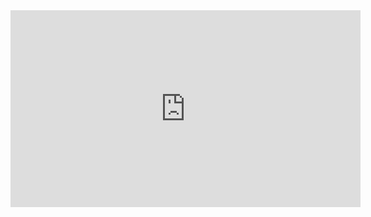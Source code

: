 <iframe width="560" height="315" src="https://www.youtube.com/embed/Q2w-5q7O06M" title="YouTube video player" frameborder="0" allow="accelerometer; autoplay; clipboard-write; encrypted-media; gyroscope; picture-in-picture" allowfullscreen></iframe>

